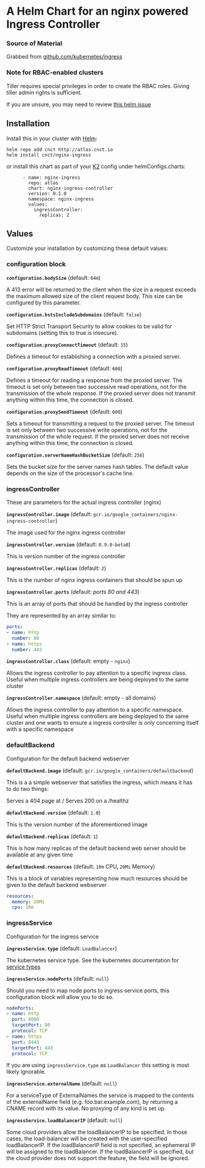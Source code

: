 # A Helm Chart for an nginx powered Ingress Controller

### Source of Material
Grabbed from [github.com/kubernetes/ingress](https://github.com/kubernetes/ingress/tree/master/examples/rbac/nginx)

### Note for RBAC-enabled clusters

Tiller requires special privileges in order to create the RBAC roles.  Giving tiller admin rights is sufficient.

If you are unsure, you may need to review [this helm issue](https://github.com/kubernetes/helm/issues/2224)

## Installation

Install this in your cluster with [Helm](https://github.com/kubernetes/helm):

```
helm repo add cnct http://atlas.cnct.io
helm install cnct/nginx-ingress
```

or install this chart as part of your [K2](https://github.com/samsung-cnct/k2cli) config under helmConfigs.charts:

```
      - name: nginx-ingress
        repo: atlas
        chart: nginx-ingress-controller
        version: 0.1.0
        namespace: nginx-ingress
        values:
          ingressController:
            replicas: 2
```

## Values

Customize your installation by customizing these default values:

### configuration block

**`configuration.bodySize`** (default: `64m`)

  A 413 error will be returned to the client when the size in a request
  exceeds the maximum allowed size of the client request body. This size
  can be configured by this parameter.

**`configuration.hstsIncludeSubdomains`** (default: `false`)

  Set HTTP Strict Transport Security to allow cookies to be valid for
  subdomains (setting this to true is insecure).

**`configuration.proxyConnectTimeout`** (default: `15`)

  Defines a timeout for establishing a connection with a proxied server.

**`configuration.proxyReadTimeout`** (default: `600`)

  Defines a timeout for reading a response from the proxied server. The
  timeout is set only between two successive read operations, not for the
  transmission of the whole response. If the proxied server does not
  transmit anything within this time, the connection is closed.

**`configuration.proxySendTimeout`** (default: `600`)

  Sets a timeout for transmitting a request to the proxied server. The
  timeout is set only between two successive write operations, not for the
  transmission of the whole request. If the proxied server does not
  receive anything within this time, the connection is closed.

**`configuration.serverNameHashBucketSize`** (default: `256`)

  Sets the bucket size for the server names hash tables. The default value
  depends on the size of the processor's cache line.

### ingressController
These are parameters for the actual ingress controller (nginx)

**`ingressController.image`** (default: `gcr.io/google_containers/nginx-ingress-controller`)

  The image used for the nginx ingress controller

**`ingressController.version`** (default: `0.9.0-beta8`)

  This is version number of the ingress controller

**`ingressController.replicas`** (default: `2`)

  This is the number of nginx ingress containers that should be spun up
  
**`ingressController.ports`** (default: _ports 80 and 443_)

  This is an array of ports that should be handled by the ingress controller
  
  They are represented by an array similar to:
  
  ```yaml
  ports:
  - name: http
    number: 80
  - name: https
    number: 443
```

**`ingressController.class`** (default: empty - `nginx`)

Allows the ingress controller to pay attention to a specific ingress class.  Useful when multiple 
ingress controllers are being deployed to the same cluster

**`ingressController.namespace`** (default: empty - all domains)

Allows the ingress controller to pay attention to a specific namespace.  Useful when multiple 
ingress controllers are being deployed to the same cluster and one wants to ensure a ingress 
controller is only concerning itself with a specific namespace


### defaultBackend

Configuration for the default backend webserver

**`defaultBackend.image`** (default: `gcr.io/google_containers/defaultbackend`)

  This is a a simple webserver that satisfies the ingress, which means it has to do two things:

   Serves a 404 page at /
   Serves 200 on a /healthz

**`defaultBackend.version`** (default: `1.0`)

  This is the version number of the aforementioned image

**`defaultBackend.replicas`** (default: `1`)

  This is how many replicas of the default backend web server should be available at any given time
  
**`defaultBackend.resources`** (default: `10m` CPU, `20Mi` Memory)

  This is a block of variables representing how much resources should be given to the default backend webserver
  
  ```yaml
  resources:
    memory: 20Mi
    cpu: 10m
  ```

### ingressService

Configuration for the ingress service

**`ingressService.type`** (default: `LoadBalancer`)

  The kubernetes service type. See the kubernetes documentation for [service types](https://kubernetes.io/docs/concepts/services-networking/service/#publishing-services---service-types)

**`ingressService.nodePorts`** (default: `null`)

  Should you need to map node ports to ingress service ports, this configuration block will allow you to do so.
  
  ```yaml
  nodePorts:
  - name: http
    port: 8080
    targetPort: 80
    protocol: TCP
  - name: https
    port: 8443
    targetPort: 443
    protocol: TCP
  ```
  
  If you are using `ingressService.type` as `LoadBalancer` this setting is most likely ignorable.

**`ingressService.externalName`** (default: `null`)

  For a serviceType of ExternalNames the service is mapped to the contents
  of the externalName field (e.g. foo.bar.example.com), by returning a
  CNAME record with its value. No proxying of any kind is set up.

**`ingressService.loadBalancerIP`** (default: `null`)

  Some cloud providers allow the loadBalancerIP to be specified. In
  those cases, the load-balancer will be created with the user-specified
  loadBalancerIP. If the loadBalancerIP field is not specified, an
  ephemeral IP will be assigned to the loadBalancer. If the loadBalancerIP
  is specified, but the cloud provider does not support the feature,
  the field will be ignored.


